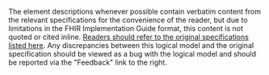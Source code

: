 The element descriptions whenever possible contain verbatim content from the relevant specifications for the convenience of the reader, but due to limitations in the FHIR Implementation Guide format, this content is not quoted or cited inline. [Readers should refer to the original specifications listed here](terminology_mapping.html#source-specifications). Any discrepancies between this logical model and the original specification should be viewed as a bug with the logical model and should be reported via the "Feedback" link to the right.